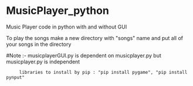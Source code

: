 # MusicPlayer_python
Music Player code in python with and without GUI  

To play the songs make a new directory with "songs" name and put all of your songs in the directory

#Note :- musicplayerGUI.py is dependent on musicplayer.py but musicplayer.py is independent


         libraries to install by pip : "pip install pygame", "pip install pynput"
